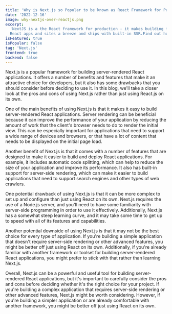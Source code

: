 ```yaml
---
title: 'Why is Next.js so Popular to be known as React Framework for Production'
date: '2022-12-16'
image: why-nextjs-over-reactjs.png
excerpt:
  'NextJS is a the React framework for production - it makes building fullstack
  React apps and sites a breeze and ships with built-in SSR.Find out how ???'
isFeatured: true
isPopular: false
tag: 'Next.js'
frontend: true
backend: false
---
```


Next.js is a popular framework for building server-rendered React applications.
It offers a number of benefits and features that make it an attractive choice
for developers, but it also has some drawbacks that you should consider before
deciding to use it. In this blog, we'll take a closer look at the pros and cons
of using Next.js rather than just using React.js on its own.

One of the main benefits of using Next.js is that it makes it easy to build
server-rendered React applications. Server rendering can be beneficial because
it can improve the performance of your application by reducing the amount of
work that the client's browser needs to do to render the initial view. This can
be especially important for applications that need to support a wide range of
devices and browsers, or that have a lot of content that needs to be displayed
on the initial page load.

Another benefit of Next.js is that it comes with a number of features that are
designed to make it easier to build and deploy React applications. For example,
it includes automatic code splitting, which can help to reduce the size of your
application and improve its performance. It also has built-in support for
server-side rendering, which can make it easier to build applications that need
to support search engines and other types of web crawlers.

One potential drawback of using Next.js is that it can be more complex to set up
and configure than just using React on its own. Next.js requires the use of a
Node.js server, and you'll need to have some familiarity with server-side
programming in order to use it effectively. Additionally, Next.js has a somewhat
steep learning curve, and it may take some time to get up to speed with all of
its features and capabilities.

Another potential downside of using Next.js is that it may not be the best
choice for every type of application. If you're building a simple application
that doesn't require server-side rendering or other advanced features, you might
be better off just using React on its own. Additionally, if you're already
familiar with another framework or toolset for building server-rendered React
applications, you might prefer to stick with that rather than learning Next.js.

Overall, Next.js can be a powerful and useful tool for building server-rendered
React applications, but it's important to carefully consider the pros and cons
before deciding whether it's the right choice for your project. If you're
building a complex application that requires server-side rendering or other
advanced features, Next.js might be worth considering. However, if you're
building a simpler application or are already comfortable with another
framework, you might be better off just using React on its own.
